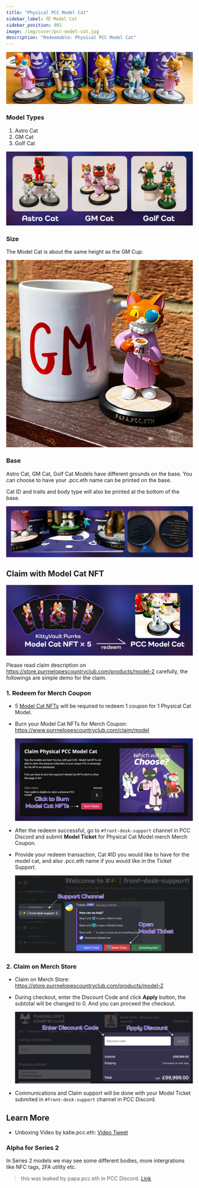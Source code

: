 ```yaml
---
title: "Physical PCC Model Cat"
sidebar_label: 😼 Model Cat
sidebar_position: 801
image: /img/cover/pcc-model-cat.jpg
description: "Redeemable: Physical PCC Model Cat"
---
```


![](assets/pcc-model-cat/pcc-model-cat.jpg)

### Model Types

1. Astro Cat
1. GM Cat
1. Golf Cat

![](assets/pcc-model-cat/pcc-model-cat-types.jpg)

### Size

The Model Cat is about the same height as the GM Cup:

![](assets/pcc-model-cat/pcc-model-cat-gm-cup.jpg)

### Base

Astro Cat, GM Cat, Golf Cat Models have different grounds on the base. You can choose to have your .pcc.eth name can be printed on the base.

Cat ID and traits and body type will also be printed at the bottom of the base.

![](assets/pcc-model-cat/pcc-model-cat-base.jpg)

## Claim with Model Cat NFT

![](assets/pcc-model-cat/pcc-model-cat-purrks-redeem.jpg)

Please read claim description on https://store.purrnelopescountryclub.com/products/model-2 carefully, the followings are simple demo for the claim.

### 1. Redeem for Merch Coupon

- 5 [Model Cat NFTs](../collections/kittyvault-purrks/3-model-cat.md) will be required to redeem 1 coupon for 1 Physical Cat Model.
- Burn your Model Cat NFTs for Merch Coupon: https://www.purrnelopescountryclub.com/claim/model

  ![](assets/pcc-model-cat/pcc-model-cat-burn.jpg)

- After the redeem successful, go to `#front-desk-support` channel in PCC Discord and submit **Model Ticket** for Physical Cat Model merch Merch Coupon.
- Provide your redeem transaction, Cat #ID you would like to have for the model cat, and also .pcc.eth name if you would like in the Ticket Support.

  ![](assets/pcc-model-cat/pcc-model-cat-ticket.jpg)

### 2. Claim on Merch Store

- Claim on Merch Store: https://store.purrnelopescountryclub.com/products/model-2
- During checkout, enter the Discount Code and click **Apply** button, the subtotal will be changed to 0. And you can proceed the checkout.

  ![](assets/pcc-model-cat/pcc-model-cat-discount-code.jpg)

- Communications and Claim support will be done with your Model Ticket submited in `#front-desk-support` channel in PCC Discord.

## Learn More

- Unboxing Video by katie.pcc.eth: [Video Tweet](https://twitter.com/PurrnelopesCC/status/1527287961968050176)

### Alpha for Series 2

In Series 2 models we may see some different bodies, more intergrations like NFC tags, 2FA utility etc.

> this was leaked by papa.pcc.eth in PCC Discord. [Link](https://discord.com/channels/856877590592749598/859391274489741343/976862704763568178)
